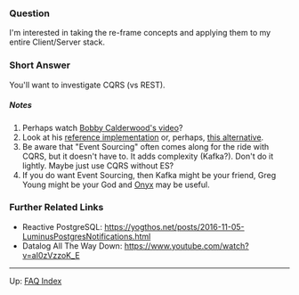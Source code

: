 ### Question

I'm interested in taking the re-frame concepts and applying them to 
my entire Client/Server stack.  

### Short Answer

You'll want to investigate CQRS (vs REST).

##### Notes

1. Perhaps watch [Bobby Calderwood's video](https://www.youtube.com/watch?v=B1-gS0oEtYc)?
2. Look at his [reference implementation](https://github.com/capitalone/cqrs-manager-for-distributed-reactive-services) or, perhaps, [this alternative](https://github.com/greywolve/calderwood).
4. Be aware that "Event Sourcing" often comes along for the ride
   with CQRS, but it doesn't have to. It adds complexity (Kafka?). 
   Don't do it lightly. Maybe just use CQRS without ES? 
5. If you do want Event Sourcing, then Kafka might be your friend, 
   Greg Young might be your God and [Onyx](https://github.com/onyx-platform/onyx)
   may be useful. 
   
### Further Related Links

* Reactive PostgreSQL:
  https://yogthos.net/posts/2016-11-05-LuminusPostgresNotifications.html
* Datalog All The Way Down:
  https://www.youtube.com/watch?v=aI0zVzzoK_E
 

***

Up:  [FAQ Index](README.md)&nbsp;&nbsp;&nbsp;&nbsp;&nbsp;&nbsp;



<!-- START doctoc generated TOC please keep comment here to allow auto update -->
<!-- DON'T EDIT THIS SECTION, INSTEAD RE-RUN doctoc TO UPDATE -->
<!-- END doctoc generated TOC please keep comment here to allow auto update -->
